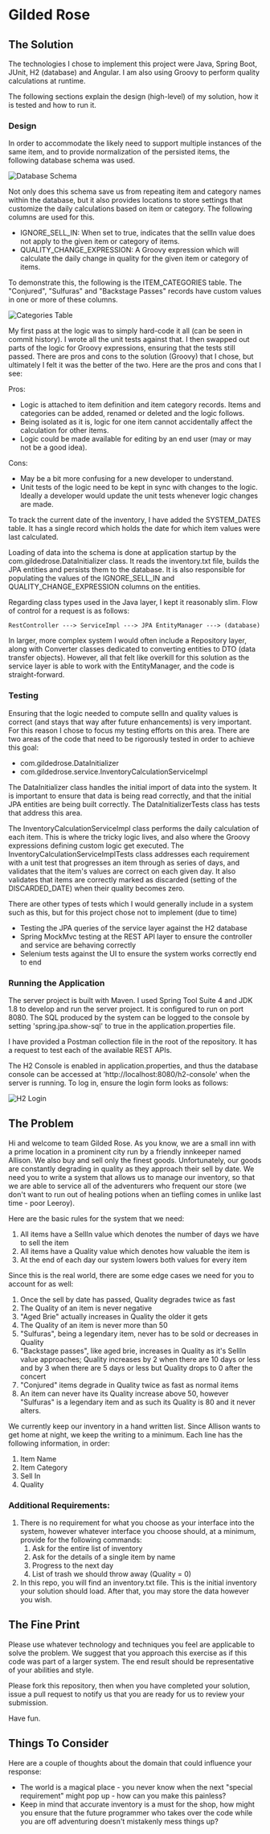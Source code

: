 # Gilded Rose

## The Solution

The technologies I chose to implement this project were Java, Spring Boot, JUnit, H2 (database) and Angular. I am also using Groovy to perform quality calculations at runtime.

The following sections explain the design (high-level) of my solution, how it is tested and how to run it.

### Design
In order to accommodate the likely need to support multiple instances of the same item, and to provide normalization of the persisted items, the following database schema was used.

![Database Schema](Doc/schema.png)

Not only does this schema save us from repeating item and category names within the database, but it also provides locations to store settings that customize the daily calculations based on item or category. The following columns are used for this.

* IGNORE_SELL_IN: When set to true, indicates that the sellIn value does not apply to the given item or category of items.
* QUALITY_CHANGE_EXPRESSION: A Groovy expression which will calculate the daily change in quality for the given item or category of items.

To demonstrate this, the following is the ITEM_CATEGORIES table. The "Conjured", "Sulfuras" and "Backstage Passes" records have custom values in one or more of these columns.

![Categories Table](Doc/categories-table.png)

My first pass at the logic was to simply hard-code it all (can be seen in commit history). I wrote all the unit tests against that. I then swapped out parts of the logic for Groovy expressions, ensuring that the tests still passed. There are pros and cons to the solution (Groovy) that I chose, but ultimately I felt it was the better of the two. Here are the pros and cons that I see:

Pros:
  * Logic is attached to item definition and item category records. Items and categories can be added, renamed or deleted and the logic follows.
  * Being isolated as it is, logic for one item cannot accidentally affect the calculation for other items.
  * Logic could be made available for editing by an end user (may or may not be a good idea).

Cons:
  * May be a bit more confusing for a new developer to understand.
  * Unit tests of the logic need to be kept in sync with changes to the logic. Ideally a developer would update the unit tests whenever logic changes are made.

To track the current date of the inventory, I have added the SYSTEM_DATES table. It has a single record which holds the date for which item values were last calculated.

Loading of data into the schema is done at application startup by the com.gildedrose.DataInitializer class. It reads the inventory.txt file, builds the JPA entities and persists them to the database. It is also responsible for populating the values of the IGNORE_SELL_IN and QUALITY_CHANGE_EXPRESSION columns on the entities.

Regarding class types used in the Java layer, I kept it reasonably slim. Flow of control for a request is as follows:
	
	RestController ---> ServiceImpl ---> JPA EntityManager ---> (database)

In larger, more complex system I would often include a Repository layer, along with Converter classes dedicated to converting entities to DTO (data transfer objects). However, all that felt like overkill for this solution as the service layer is able to work with the EntityManager, and the code is straight-forward.

### Testing
Ensuring that the logic needed to compute sellIn and quality values is correct (and stays that way after future enhancements) is very important. For this reason I chose to focus my testing efforts on this area. There are two areas of the code that need to be rigorously tested in order to achieve this goal:

* com.gildedrose.DataInitializer
* com.gildedrose.service.InventoryCalculationServiceImpl

The DataInitializer class handles the initial import of data into the system. It is important to ensure that data is being read correctly, and that the initial JPA entities are being built correctly. The DataInitializerTests class has tests that address this area.

The InventoryCalculationServiceImpl class performs the daily calculation of each item. This is where the tricky logic lives, and also where the Groovy expressions defining custom logic get executed. The InventoryCalculationServiceImplTests class addresses each requirement with a unit test that progresses an item through as series of days, and validates that the item's values are correct on each given day. It also validates that items are correctly marked as discarded (setting of the DISCARDED_DATE) when their quality becomes zero.

There are other types of tests which I would generally include in a system such as this, but for this project chose not to implement (due to time)
* Testing the JPA queries of the service layer against the H2 database
* Spring MockMvc testing at the REST API layer to ensure the controller and service are behaving correctly
* Selenium tests against the UI to ensure the system works correctly end to end

### Running the Application
The server project is built with Maven. I used Spring Tool Suite 4 and JDK 1.8 to develop and run the server project.
It is configured to run on port 8080.
The SQL produced by the system can be logged to the console by setting 'spring.jpa.show-sql' to true in the application.properties file.

I have provided a Postman collection file in the root of the repository. It has a request to test each of the available REST APIs.

The H2 Console is enabled in application.properties, and thus the database console can be accessed at 'http://localhost:8080/h2-console' when the server is running. To log in, ensure the login form looks as follows:

![H2 Login](Doc/h2-login.png)

## The Problem
Hi and welcome to team Gilded Rose. As you know, we are a small inn with a prime location in a prominent city run by a friendly innkeeper named Allison. We also buy and sell only the finest goods. Unfortunately, our goods are constantly degrading in quality as they approach their sell by date. We need you to write a system that allows us to manage our inventory, so that we are able to service all of the adventurers who frequent our store (we don't want to run out of healing potions when an tiefling comes in unlike last time - poor Leeroy).

Here are the basic rules for the system that we need:

1. All items have a SellIn value which denotes the number of days we have to sell the item
2. All items have a Quality value which denotes how valuable the item is
3. At the end of each day our system lowers both values for every item

Since this is the real world, there are some edge cases we need for you to account for as well:

1. Once the sell by date has passed, Quality degrades twice as fast
2. The Quality of an item is never negative
3. "Aged Brie" actually increases in Quality the older it gets
4. The Quality of an item is never more than 50
5. "Sulfuras", being a legendary item, never has to be sold or decreases in Quality
6. "Backstage passes", like aged brie, increases in Quality as it's SellIn value approaches; Quality increases by 2 when there are 10 days or less and by 3 when there are 5 days or less but Quality drops to 0 after the concert
7. "Conjured" items degrade in Quality twice as fast as normal items
8. An item can never have its Quality increase above 50, however "Sulfuras" is a legendary item and as such its Quality is 80 and it never alters.

We currently keep our inventory in a hand written list. Since Allison wants to get home at night, we keep the writing to a minimum. Each line has the following information, in order:

1. Item Name
2. Item Category
3. Sell In
4. Quality

### Additional Requirements:
1. There is no requirement for what you choose as your interface into the system, however whatever interface you choose should, at a minimum, provide for the following commands:
	1. Ask for the entire list of inventory
	2. Ask for the details of a single item by name
	3. Progress to the next day
	4. List of trash we should throw away (Quality = 0)
2. In this repo, you will find an inventory.txt file. This is the initial inventory your solution should load. After that, you may store the data however you wish.

## The Fine Print
Please use whatever technology and techniques you feel are applicable to solve the problem. We suggest that you approach this exercise as if this code was part of a larger system. The end result should be representative of your abilities and style.

Please fork this repository, then when you have completed your solution, issue a pull request to notify us that you are ready for us to review your submission.

Have fun.

## Things To Consider
Here are a couple of thoughts about the domain that could influence your response:

* The world is a magical place - you never know when the next "special requirement" might pop up - how can you make this painless?
* Keep in mind that accurate inventory is a must for the shop, how might you ensure that the future programmer who takes over the code while you are off adventuring doesn't mistakenly mess things up?